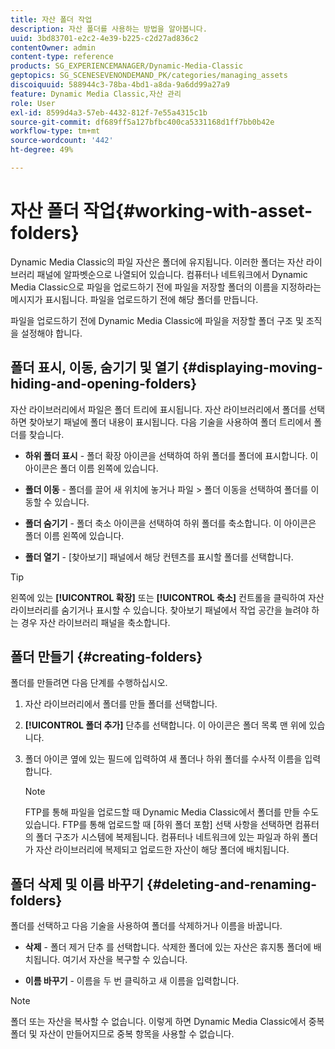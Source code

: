 ```yaml
---
title: 자산 폴더 작업
description: 자산 폴더를 사용하는 방법을 알아봅니다.
uuid: 3bd83701-e2c2-4e39-b225-c2d27ad836c2
contentOwner: admin
content-type: reference
products: SG_EXPERIENCEMANAGER/Dynamic-Media-Classic
geptopics: SG_SCENESEVENONDEMAND_PK/categories/managing_assets
discoiquuid: 588944c3-78ba-4bd1-a8da-9a6dd99a27a9
feature: Dynamic Media Classic,자산 관리
role: User
exl-id: 8599d4a3-57eb-4432-812f-7e55a4315c1b
source-git-commit: df689ff5a127bfbc400ca5331168d1ff7bb0b42e
workflow-type: tm+mt
source-wordcount: '442'
ht-degree: 49%

---
```


# 자산 폴더 작업{#working-with-asset-folders}

Dynamic Media Classic의 파일 자산은 폴더에 유지됩니다. 이러한 폴더는 자산 라이브러리 패널에 알파벳순으로 나열되어 있습니다. 컴퓨터나 네트워크에서 Dynamic Media Classic으로 파일을 업로드하기 전에 파일을 저장할 폴더의 이름을 지정하라는 메시지가 표시됩니다. 파일을 업로드하기 전에 해당 폴더를 만듭니다.

파일을 업로드하기 전에 Dynamic Media Classic에 파일을 저장할 폴더 구조 및 조직을 설정해야 합니다.

## 폴더 표시, 이동, 숨기기 및 열기 {#displaying-moving-hiding-and-opening-folders}

자산 라이브러리에서 파일은 폴더 트리에 표시됩니다. 자산 라이브러리에서 폴더를 선택하면 찾아보기 패널에 폴더 내용이 표시됩니다. 다음 기술을 사용하여 폴더 트리에서 폴더를 찾습니다.

* **하위 폴더 표시**  - 폴더 확장 아이콘을 선택하여 하위 폴더를 폴더에 표시합니다. 이 아이콘은 폴더 이름 왼쪽에 있습니다.

* **폴더 이동**  - 폴더를 끌어 새 위치에 놓거나 파일 > 폴더 이동을 선택하여 폴더를 이동할 수 있습니다.

* **폴더 숨기기**  - 폴더 축소 아이콘을 선택하여 하위 폴더를 축소합니다. 이 아이콘은 폴더 이름 왼쪽에 있습니다.

* **폴더 열기**  - [찾아보기] 패널에서 해당 컨텐츠를 표시할 폴더를 선택합니다.

>[!TIP]
>
>왼쪽에 있는 **[!UICONTROL 확장]** 또는 **[!UICONTROL 축소]** 컨트롤을 클릭하여 자산 라이브러리를 숨기거나 표시할 수 있습니다. 찾아보기 패널에서 작업 공간을 늘려야 하는 경우 자산 라이브러리 패널을 축소합니다.

## 폴더 만들기 {#creating-folders}

폴더를 만들려면 다음 단계를 수행하십시오.

1. 자산 라이브러리에서 폴더를 만들 폴더를 선택합니다.
1. **[!UICONTROL 폴더 추가]** 단추를 선택합니다. 이 아이콘은 폴더 목록 맨 위에 있습니다.
1. 폴더 아이콘 옆에 있는 필드에 입력하여 새 폴더나 하위 폴더를 수사적 이름을 입력합니다.

   >[!NOTE]
   >
   >FTP를 통해 파일을 업로드할 때 Dynamic Media Classic에서 폴더를 만들 수도 있습니다. FTP를 통해 업로드할 때 [하위 폴더 포함] 선택 사항을 선택하면 컴퓨터의 폴더 구조가 시스템에 복제됩니다. 컴퓨터나 네트워크에 있는 파일과 하위 폴더가 자산 라이브러리에 복제되고 업로드한 자산이 해당 폴더에 배치됩니다.

## 폴더 삭제 및 이름 바꾸기 {#deleting-and-renaming-folders}

폴더를 선택하고 다음 기술을 사용하여 폴더를 삭제하거나 이름을 바꿉니다.

* **삭제**  - 폴더 제거 단추 를 선택합니다. 삭제한 폴더에 있는 자산은 휴지통 폴더에 배치됩니다. 여기서 자산을 복구할 수 있습니다.

* **이름 바꾸기**  - 이름을 두 번 클릭하고 새 이름을 입력합니다.

>[!NOTE]
>
>폴더 또는 자산을 복사할 수 없습니다. 이렇게 하면 Dynamic Media Classic에서 중복 폴더 및 자산이 만들어지므로 중복 항목을 사용할 수 없습니다.
